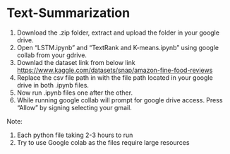 # Text-Summarization

1. Download the .zip folder, extract and upload the folder in your google drive.
2. Open “LSTM.ipynb” and “TextRank and K-means.ipynb” using google collab from your gdrive.
3. Downlad the dataset link from below link
  https://www.kaggle.com/datasets/snap/amazon-fine-food-reviews
4. Replace the csv file path in with the file path located in your google drive in both .ipynb files.
5. Now run .ipynb files one after the other.
6. While running google collab will prompt for google drive access. Press “Allow” by signing selecting your gmail.

Note: 
1. Each python file taking 2-3 hours to run 
2. Try to use Google colab as the files require large resources
